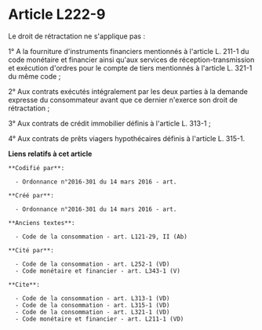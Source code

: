 # Article L222-9

Le droit de rétractation ne s'applique pas : 

1° A la fourniture d'instruments financiers mentionnés à l'article L. 211-1 du code monétaire et financier ainsi qu'aux
services de réception-transmission et exécution d'ordres pour le compte de tiers mentionnés à l'article L. 321-1 du même
code ; 

2° Aux contrats exécutés intégralement par les deux parties à la demande expresse du consommateur avant que ce dernier
n'exerce son droit de rétractation ; 

3° Aux contrats de crédit immobilier définis à l'article L. 313-1 ; 

4° Aux contrats de prêts viagers hypothécaires définis à l'article L. 315-1.

**Liens relatifs à cet article**

	**Codifié par**:

	  - Ordonnance n°2016-301 du 14 mars 2016 - art.

	**Créé par**:

	  - Ordonnance n°2016-301 du 14 mars 2016 - art.

	**Anciens textes**:

	  - Code de la consommation - art. L121-29, II (Ab)

	**Cité par**:

	  - Code de la consommation - art. L252-1 (VD)
	  - Code monétaire et financier - art. L343-1 (V)

	**Cite**:

	  - Code de la consommation - art. L313-1 (VD)
	  - Code de la consommation - art. L315-1 (VD)
	  - Code de la consommation - art. L321-1 (VD)
	  - Code monétaire et financier - art. L211-1 (VD)
